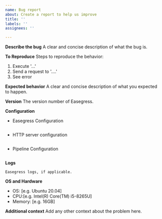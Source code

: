```yaml
---
name: Bug report
about: Create a report to help us improve
title: ''
labels: ''
assignees: ''

---
```


**Describe the bug**
A clear and concise description of what the bug is.

**To Reproduce**
Steps to reproduce the behavior:
1. Execute '...'
2. Send a request to '....'
3. See error

**Expected behavior**
A clear and concise description of what you expected to happen.

**Version**
The version number of Easegress.

**Configuration**
* Easegress Configuration
```yaml
```

* HTTP server configuration
```yaml
```

* Pipeline Configuration
```yaml
```

**Logs**
```
Easegress logs, if applicable.
```

**OS and Hardware**
 - OS: [e.g. Ubuntu 20.04]
 - CPU:[e.g. Intel(R) Core(TM) i5-8265U]
 - Memory: [e.g. 16GB]

**Additional context**
Add any other context about the problem here.
